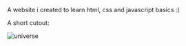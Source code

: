 A website i created to learn html, css and javascript basics :)

A short cutout:

![universe](https://github.com/zxplorer/universe-info/blob/master/universeGif.gif)
